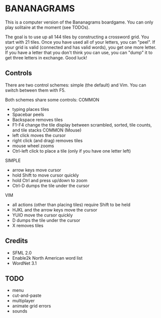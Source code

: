 BANANAGRAMS
===========
This is a computer version of the Bananagrams boardgame. You can only play
solitaire at the moment (see TODOs).

The goal is to use up all 144 tiles by constructing a crossword grid. You start
with 21 tiles. Once you have used all of your letters, you can "peel". If your
grid is valid (connected and has valid words), you get one more letter. If you
have a letter that you don't think you can use, you can "dump" it to get three
letters in exchange. Good luck!

Controls
--------

There are two control schemes: simple (the default) and Vim.
You can switch between them with F5.

Both schemes share some controls:
COMMON
 * typing places tiles
 * Spacebar peels
 * Backspace removes tiles
 * F1-F4 change the tile display between scrambled, sorted, tile counts, and
   tile stacks
COMMON (Mouse)
 * left click moves the cursor
 * right click (and drag) removes tiles
 * mouse wheel zooms
 * Ctrl-left click to place a tile (only if you have one letter left)

SIMPLE
 * arrow keys move cursor
 * hold Shift to move cursor quickly
 * hold Ctrl and press up/down to zoom
 * Ctrl-D dumps the tile under the cursor

VIM
 * all actions (other than placing tiles) require Shift to be held
 * HJKL and the arrow keys move the cursor
 * YUIO move the cursor quickly
 * D dumps the tile under the cursor
 * X removes tiles

Credits
-------
 * SFML 2.0
 * Enable2k North American word list
 * WordNet 3.1

TODO
----
 * menu
 * cut-and-paste
 * multiplayer
 * animate grid errors
 * sounds
